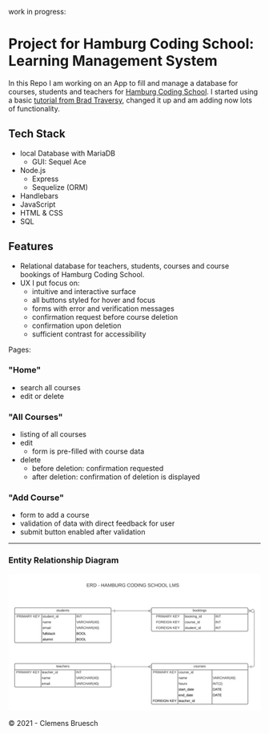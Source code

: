 work in progress: 
# Project for Hamburg Coding School: Learning Management System

In this Repo I am working on an App to fill and manage a database for courses, students and teachers for [Hamburg Coding School](https://hamburgcodingschool.com/).
I started using a basic [tutorial from Brad Traversy](https://www.youtube.com/watch?v=bOHysWYMZM0&list=PLillGF-RfqbZyLc9sMQ72_u3FW9fVxo1p), changed it up and am adding now lots of functionality.

## Tech Stack
- local Database with MariaDB
  - GUI: Sequel Ace
- Node.js
  - Express
  - Sequelize (ORM)
- Handlebars
- JavaScript
- HTML & CSS
- SQL

## Features
- Relational database for teachers, students, courses and course bookings of Hamburg Coding School.
- UX I put focus on: 
  - intuitive and interactive surface
  - all buttons styled for hover and focus
  - forms with error and verification messages
  - confirmation request before course deletion
  - confirmation upon deletion
  - sufficient contrast for accessibility

Pages:

### "Home"
- search all courses
- edit or delete

### "All Courses"
- listing of all courses
- edit
  - form is pre-filled with course data
- delete
  - before deletion: confirmation requested
  - after deletion: confirmation of deletion is displayed


### "Add Course"
- form to add a course
- validation of data with direct feedback for user
- submit button enabled after validation

---
### Entity Relationship Diagram
![ERD - HAMBURG CODING SCHOOL LMS.png](/public/img/ERD-HAMBURG_CODING_SCHOOL_LMS.png)

&copy; 2021 - Clemens Bruesch